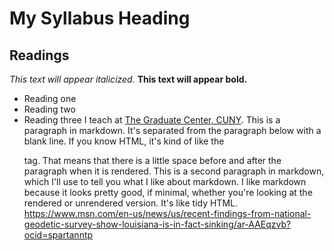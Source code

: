# My Syllabus Heading
## Readings
*This text will appear italicized.*
**This text will appear bold.**
- Reading one
- Reading two
- Reading three
I teach at [The Graduate Center, CUNY](https://www.gc.cuny.edu).
This is a paragraph in markdown. It's separated from the paragraph below with a blank line. If you know HTML, it's kind of like the <p> tag. That means that there is a little space before and after the paragraph when it is rendered.
This is a second paragraph in markdown, which I'll use to tell you what I like about markdown. I like markdown because it looks pretty good, if minimal, whether you're looking at the rendered or unrendered version. It's like tidy HTML.
https://www.msn.com/en-us/news/us/recent-findings-from-national-geodetic-survey-show-louisiana-is-in-fact-sinking/ar-AAEqzvb?ocid=spartanntp

